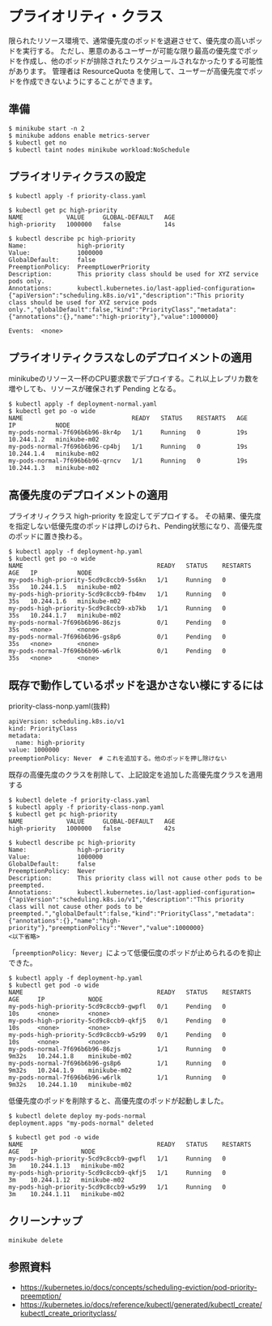 # プライオリティ・クラス

限られたリソース環境で、通常優先度のポッドを退避させて、優先度の高いポッドを実行する。
ただし、悪意のあるユーザーが可能な限り最高の優先度でポッドを作成し、他のポッドが排除されたりスケジュールされなかったりする可能性があります。
管理者は ResourceQuota を使用して、ユーザーが高優先度でポッドを作成できないようにすることができます。


## 準備
```
$ minikube start -n 2
$ minikube addons enable metrics-server
$ kubectl get no
$ kubectl taint nodes minikube workload:NoSchedule
```

## プライオリティクラスの設定
```
$ kubectl apply -f priority-class.yaml 

$ kubectl get pc high-priority
NAME            VALUE     GLOBAL-DEFAULT   AGE
high-priority   1000000   false            14s

$ kubectl describe pc high-priority
Name:              high-priority
Value:             1000000
GlobalDefault:     false
PreemptionPolicy:  PreemptLowerPriority
Description:       This priority class should be used for XYZ service pods only.
Annotations:       kubectl.kubernetes.io/last-applied-configuration={"apiVersion":"scheduling.k8s.io/v1","description":"This priority class should be used for XYZ service pods only.","globalDefault":false,"kind":"PriorityClass","metadata":{"annotations":{},"name":"high-priority"},"value":1000000}

Events:  <none>
```

## プライオリティクラスなしのデプロイメントの適用
minikubeのリソース一杯のCPU要求数でデプロイする。これ以上レプリカ数を増やしても、リソースが確保されず Pending となる。
```
$ kubectl apply -f deployment-normal.yaml
$ kubectl get po -o wide
NAME                              READY   STATUS    RESTARTS   AGE   IP           NODE
my-pods-normal-7f696b6b96-8kr4p   1/1     Running   0          19s   10.244.1.2   minikube-m02
my-pods-normal-7f696b6b96-cp4bj   1/1     Running   0          19s   10.244.1.4   minikube-m02
my-pods-normal-7f696b6b96-qrncv   1/1     Running   0          19s   10.244.1.3   minikube-m02
```

## 高優先度のデプロイメントの適用
 プライオリィクラス high-priority を設定してデプロイする。
 その結果、優先度を指定しない低優先度のポッドは押しのけられ、Pending状態になり、高優先度のポッドに置き換わる。
```
$ kubectl apply -f deployment-hp.yaml 
$ kubectl get po -o wide
NAME                                     READY   STATUS    RESTARTS   AGE   IP           NODE
my-pods-high-priority-5cd9c8ccb9-5s6kn   1/1     Running   0          35s   10.244.1.5   minikube-m02
my-pods-high-priority-5cd9c8ccb9-fb4mv   1/1     Running   0          35s   10.244.1.6   minikube-m02
my-pods-high-priority-5cd9c8ccb9-xb7kb   1/1     Running   0          35s   10.244.1.7   minikube-m02
my-pods-normal-7f696b6b96-86zjs          0/1     Pending   0          35s   <none>       <none>
my-pods-normal-7f696b6b96-gs8p6          0/1     Pending   0          35s   <none>       <none>
my-pods-normal-7f696b6b96-w6rlk          0/1     Pending   0          35s   <none>       <none>
```


## 既存で動作しているポッドを退かさない様にするには

priority-class-nonp.yaml(抜粋)
```
apiVersion: scheduling.k8s.io/v1
kind: PriorityClass
metadata:
  name: high-priority
value: 1000000
preemptionPolicy: Never  # これを追加する。他のポッドを押し除けない
```

既存の高優先度のクラスを削除して、上記設定を追加した高優先度クラスを適用する
```
$ kubectl delete -f priority-class.yaml
$ kubectl apply -f priority-class-nonp.yaml 
$ kubectl get pc high-priority
NAME            VALUE     GLOBAL-DEFAULT   AGE
high-priority   1000000   false            42s

$ kubectl describe pc high-priority
Name:              high-priority
Value:             1000000
GlobalDefault:     false
PreemptionPolicy:  Never
Description:       This priority class will not cause other pods to be preempted.
Annotations:       kubectl.kubernetes.io/last-applied-configuration={"apiVersion":"scheduling.k8s.io/v1","description":"This priority class will not cause other pods to be preempted.","globalDefault":false,"kind":"PriorityClass","metadata":{"annotations":{},"name":"high-priority"},"preemptionPolicy":"Never","value":1000000}
<以下省略>
```

「`preemptionPolicy: Never`」によって低優伝度のポッドが止められるのを抑止できた。
```
$ kubectl apply -f deployment-hp.yaml 
$ kubectl get pod -o wide
NAME                                     READY   STATUS    RESTARTS   AGE     IP            NODE
my-pods-high-priority-5cd9c8ccb9-gwpfl   0/1     Pending   0          10s     <none>        <none>
my-pods-high-priority-5cd9c8ccb9-qkfj5   0/1     Pending   0          10s     <none>        <none>
my-pods-high-priority-5cd9c8ccb9-w5z99   0/1     Pending   0          10s     <none>        <none>
my-pods-normal-7f696b6b96-86zjs          1/1     Running   0          9m32s   10.244.1.8    minikube-m02
my-pods-normal-7f696b6b96-gs8p6          1/1     Running   0          9m32s   10.244.1.9    minikube-m02
my-pods-normal-7f696b6b96-w6rlk          1/1     Running   0          9m32s   10.244.1.10   minikube-m02
```

低優先度のポッドを削除すると、高優先度のポッドが起動しました。
```
$ kubectl delete deploy my-pods-normal
deployment.apps "my-pods-normal" deleted

$ kubectl get pod -o wide
NAME                                     READY   STATUS    RESTARTS   AGE   IP            NODE
my-pods-high-priority-5cd9c8ccb9-gwpfl   1/1     Running   0          3m    10.244.1.13   minikube-m02
my-pods-high-priority-5cd9c8ccb9-qkfj5   1/1     Running   0          3m    10.244.1.12   minikube-m02
my-pods-high-priority-5cd9c8ccb9-w5z99   1/1     Running   0          3m    10.244.1.11   minikube-m02
```


## クリーンナップ
```
minikube delete
```


## 参照資料
- https://kubernetes.io/docs/concepts/scheduling-eviction/pod-priority-preemption/
- https://kubernetes.io/docs/reference/kubectl/generated/kubectl_create/kubectl_create_priorityclass/
